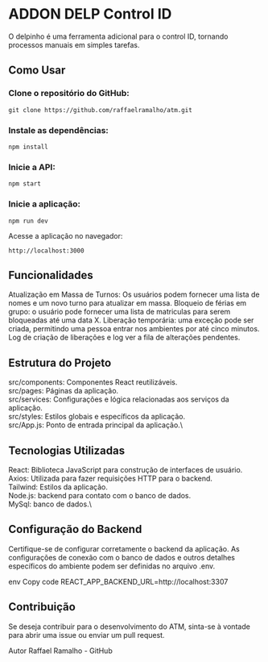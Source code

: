 # ADDON DELP Control ID
O delpinho é uma ferramenta adicional para o control ID, tornando processos manuais em simples tarefas.

## Como Usar
### Clone o repositório do GitHub:

```
git clone https://github.com/raffaelramalho/atm.git
```
### Instale as dependências:
```
npm install
```
### Inicie a API:
```
npm start
```
### Inicie a aplicação:
```
npm run dev
```
Acesse a aplicação no navegador:
```
http://localhost:3000
```
## Funcionalidades
Atualização em Massa de Turnos: Os usuários podem fornecer uma lista de nomes e um novo turno para atualizar em massa.
Bloqueio de férias em grupo: o usuário pode fornecer uma lista de matriculas para serem bloqueadas até uma data X.
Liberação temporária: uma exceção pode ser criada, permitindo uma pessoa entrar nos ambientes por até cinco minutos.
Log de criação de liberações e log ver a fila de alterações pendentes.

## Estrutura do Projeto
src/components: Componentes React reutilizáveis.\
src/pages: Páginas da aplicação.\
src/services: Configurações e lógica relacionadas aos serviços da aplicação.\
src/styles: Estilos globais e específicos da aplicação.\
src/App.js: Ponto de entrada principal da aplicação.\

## Tecnologias Utilizadas
React: Biblioteca JavaScript para construção de interfaces de usuário.\
Axios: Utilizada para fazer requisições HTTP para o backend.\
Tailwind: Estilos da aplicação.\
Node.js: backend para contato com o banco de dados.\
MySql: banco de dados.\

## Configuração do Backend
Certifique-se de configurar corretamente o backend da aplicação. As configurações de conexão com o banco de dados e outros detalhes específicos do ambiente podem ser definidas no arquivo .env.

env
Copy code
REACT_APP_BACKEND_URL=http://localhost:3307
## Contribuição
Se deseja contribuir para o desenvolvimento do ATM, sinta-se à vontade para abrir uma issue ou enviar um pull request.

Autor
Raffael Ramalho - GitHub
